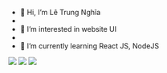 - 👋 Hi, I’m Lê Trung Nghĩa
- 
- 👀 I’m interested in website UI
- 
- 🌱 I’m currently learning React JS, NodeJS

<img src="https://img.shields.io/badge/react-%2320232a.svg?style=for-the-badge&logo=react&logoColor=%2361DAFB"> <img src="https://img.shields.io/badge/SASS-hotpink.svg?style=for-the-badge&logo=SASS&logoColor=white"> <img src="https://img.shields.io/badge/materialui-%230081CB.svg?style=for-the-badge&logo=material-ui&logoColor=white">

